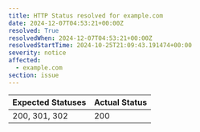 ```yaml
---
title: HTTP Status resolved for example.com
date: 2024-12-07T04:53:21+00:00Z
resolved: True
resolvedWhen: 2024-12-07T04:53:21+00:00Z
resolvedStartTime: 2024-10-25T21:09:43.191474+00:00
severity: notice
affected:
  - example.com
section: issue
---
```


| Expected Statuses | Actual Status  |
|-------------------|----------------|
| 200, 301, 302 | 200 |
